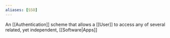 ```yaml
---
aliases: [SSO]
---
```


An [[Authentication]] scheme that allows a [[User]] to access any of several related, yet independent, [[Software|Apps]]